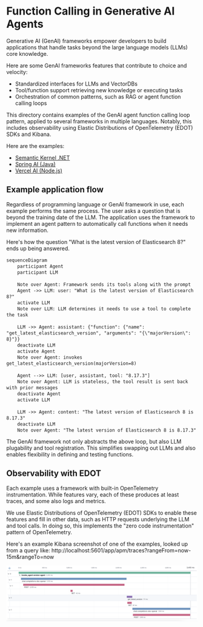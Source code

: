 # Function Calling in Generative AI Agents

Generative AI (GenAI) frameworks empower developers to build applications that
handle tasks beyond the large language models (LLMs) core knowledge.

Here are some GenAI frameworks features that contribute to choice and velocity:
* Standardized interfaces for LLMs and VectorDBs
* Tool/function support retrieving new knowledge or executing tasks
* Orchestration of common patterns, such as RAG or agent function calling loops

This directory contains examples of the GenAI agent function calling loop
pattern, applied to several frameworks in multiple languages. Notably, this
includes observability using Elastic Distributions of OpenTelemetry (EDOT) SDKs
and Kibana.

Here are the examples:

* [Semantic Kernel .NET](semantic-kernel-dotnet)
* [Spring AI (Java)](spring-ai)
* [Vercel AI (Node.js)](vercel-ai)

## Example application flow

Regardless of programming language or GenAI framework in use, each example
performs the same process. The user asks a question that is beyond the training
date of the LLM. The application uses the framework to implement an agent
pattern to automatically call functions when it needs new information.

Here's how the question "What is the latest version of Elasticsearch 8?" ends up
being answered.

```mermaid
sequenceDiagram
    participant Agent
    participant LLM

    Note over Agent: Framework sends its tools along with the prompt
    Agent ->> LLM: user: "What is the latest version of Elasticsearch 8?"
    activate LLM
    Note over LLM: LLM determines it needs to use a tool to complete the task

    LLM ->> Agent: assistant: {"function": {"name": "get_latest_elasticsearch_version", "arguments": "{\"majorVersion\": 8}"}}
    deactivate LLM
    activate Agent
    Note over Agent: invokes get_latest_elasticsearch_version(majorVersion=8)

    Agent -->> LLM: [user, assistant, tool: "8.17.3"]
    Note over Agent: LLM is stateless, the tool result is sent back with prior messages
    deactivate Agent
    activate LLM

    LLM ->> Agent: content: "The latest version of Elasticsearch 8 is 8.17.3"
    deactivate LLM
    Note over Agent: "The latest version of Elasticsearch 8 is 8.17.3"
```

The GenAI framework not only abstracts the above loop, but also LLM plugability
and tool registration. This simplifies swapping out LLMs and also enables
flexibility in defining and testing functions.

## Observability with EDOT

Each example uses a framework with built-in OpenTelemetry instrumentation.
While features vary, each of these produces at least traces, and some also logs
and metrics.

We use Elastic Distributions of OpenTelemetry (EDOT) SDKs to enable these
features and fill in other data, such as HTTP requests underlying the LLM and
tool calls. In doing so, this implements the "zero code instrumentation"
pattern of OpenTelemetry.

Here's an example Kibana screenshot of one of the examples, looked up from a
query like: http://localhost:5601/app/apm/traces?rangeFrom=now-15m&rangeTo=now

![Kibana screenshot](./kibana-trace.png)
